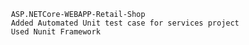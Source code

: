      ASP.NETCore-WEBAPP-Retail-Shop
     Added Automated Unit test case for services project
     Used Nunit Framework
